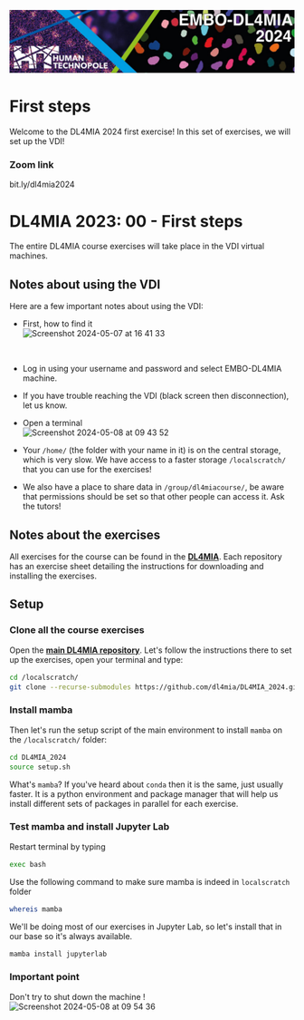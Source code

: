 ![Banner](https://raw.githubusercontent.com/dl4mia/.github/2024/img/DL4MIA_banner_2024.png)



# First steps


Welcome to the DL4MIA 2024 first exercise! In this set of exercises, we will set up the VDI!

### Zoom link
bit.ly/dl4mia2024

# DL4MIA 2023: 00 - First steps


The entire DL4MIA course exercises will take place in the VDI virtual machines. 

## Notes about using the VDI

Here are a few important notes about using the VDI:<br />
- First, how to find it <br />
![Screenshot 2024-05-07 at 16 41 33](https://github.com/dl4mia/00_first_steps/assets/16350783/01a9a844-14db-465a-b227-6f400982c01a)
<br />

- Log in using your username and password and select EMBO-DL4MIA machine.
- If you have trouble reaching the VDI (black screen then disconnection), let us know.
- Open a terminal <br />
<img width="316" alt="Screenshot 2024-05-08 at 09 43 52" src="https://github.com/dl4mia/00_first_steps/assets/16350783/93aca7ee-6110-4404-bc67-3f2db904c94d"> <br />

- Your `/home/` (the folder with your name in it) is on the central storage, which is very slow. We have access to a faster storage `/localscratch/` that you can use for the exercises!
- We also have a place to share data in `/group/dl4miacourse/`, be aware that permissions should be set so that other people can access it. Ask the tutors!


## Notes about the exercises

All exercises for the course can be found in the [**DL4MIA**](https://github.com/dl4mia/DL4MIA_2024/tree/main). Each repository has an exercise sheet detailing the instructions for downloading and installing the exercises.


## Setup


### Clone all the course exercises

Open the [**main DL4MIA repository**](https://github.com/dl4mia/DL4MIA_2024/tree/main). Let's follow the instructions there to set up the exercises,
open your terminal and type:

```bash
cd /localscratch/
git clone --recurse-submodules https://github.com/dl4mia/DL4MIA_2024.git
```

### Install mamba

Then let's run the setup script of the main environment to install `mamba` on the `/localscratch/` folder:

```bash
cd DL4MIA_2024
source setup.sh
```

What's `mamba`? If you've heard about `conda` then it is the same, just usually faster. It is a python environment and package manager that will help us install different sets of packages in parallel for each exercise.

### Test mamba and install Jupyter Lab

Restart terminal by typing 
```bash
exec bash
```
Use the following command to make sure mamba is indeed in `localscratch` folder 
```bash
whereis mamba
```

We'll be doing most of our exercises in Jupyter Lab, so let's install that in our base so it's always available. 

```bash
mamba install jupyterlab
```

### Important point
Don't try to shut down the machine ! <br />
<img width="312" alt="Screenshot 2024-05-08 at 09 54 36" src="https://github.com/dl4mia/00_first_steps/assets/16350783/fcf7af09-f645-4bbe-a904-fa88e85f92cc">


